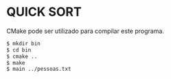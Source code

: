 # QUICK SORT

CMake pode ser utilizado para compilar este programa.

``` bash
$ mkdir bin
$ cd bin
$ cmake ..
$ make
$ main ../pessoas.txt
```

